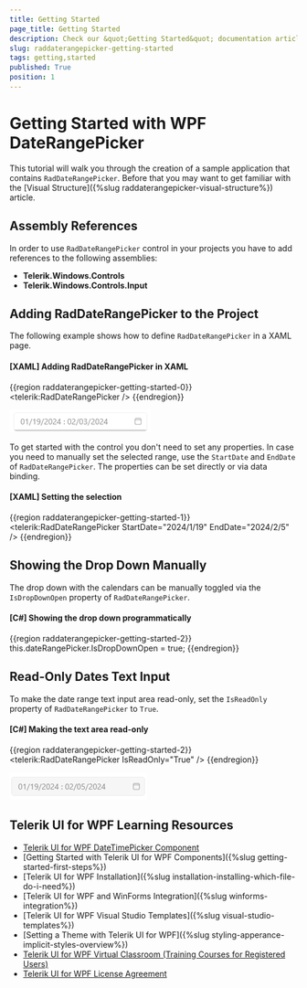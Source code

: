 ```yaml
---
title: Getting Started
page_title: Getting Started
description: Check our &quot;Getting Started&quot; documentation article for the RadDateRangePicker WPF control.
slug: raddaterangepicker-getting-started
tags: getting,started
published: True
position: 1
---
```


# Getting Started with WPF DateRangePicker

This tutorial will walk you through the creation of a sample application that contains `RadDateRangePicker`. Before that you may want to get familiar with the [Visual Structure]({%slug raddaterangepicker-visual-structure%}) article.

## Assembly References

In order to use `RadDateRangePicker` control in your projects you have to add references to the following assemblies:

* __Telerik.Windows.Controls__
* __Telerik.Windows.Controls.Input__

## Adding RadDateRangePicker to the Project

The following example shows how to define `RadDateRangePicker` in a XAML page. 

#### __[XAML] Adding RadDateRangePicker in XAML__
{{region raddaterangepicker-getting-started-0}}
	<telerik:RadDateRangePicker />
{{endregion}}

![A picture showing RadDateRangePicker for WPF in Getting Started setup](images/raddaterangepicker-getting-started-0.png)

To get started with the control you don't need to set any properties. In case you need to manually set the selected range, use the `StartDate` and `EndDate` of `RadDateRangePicker`. The properties can be set directly or via data binding.

#### __[XAML] Setting the selection__
{{region raddaterangepicker-getting-started-1}}
	<telerik:RadDateRangePicker StartDate="2024/1/19" EndDate="2024/2/5" />
{{endregion}}

## Showing the Drop Down Manually

The drop down with the calendars can be manually toggled via the `IsDropDownOpen` property of `RadDateRangePicker`.

#### __[C#] Showing the drop down programmatically__
{{region raddaterangepicker-getting-started-2}}
	this.dateRangePicker.IsDropDownOpen = true;
{{endregion}}

## Read-Only Dates Text Input

To make the date range text input area read-only, set the `IsReadOnly` property of `RadDateRangePicker` to `True`.

#### __[C#] Making the text area read-only__
{{region raddaterangepicker-getting-started-2}}
	<telerik:RadDateRangePicker IsReadOnly="True" />
{{endregion}}

![A picture showing a read-only RadDateRangePicker for WPF](images/raddaterangepicker-getting-started-1.png)

## Telerik UI for WPF Learning Resources

* [Telerik UI for WPF DateTimePicker Component](https://www.telerik.com/products/wpf/daterangepicker.aspx)
* [Getting Started with Telerik UI for WPF Components]({%slug getting-started-first-steps%})
* [Telerik UI for WPF Installation]({%slug installation-installing-which-file-do-i-need%})
* [Telerik UI for WPF and WinForms Integration]({%slug winforms-integration%})
* [Telerik UI for WPF Visual Studio Templates]({%slug visual-studio-templates%})
* [Setting a Theme with Telerik UI for WPF]({%slug styling-apperance-implicit-styles-overview%})
* [Telerik UI for WPF Virtual Classroom (Training Courses for Registered Users)](https://learn.telerik.com/learn/course/external/view/elearning/16/telerik-ui-for-wpf) 
* [Telerik UI for WPF License Agreement](https://www.telerik.com/purchase/license-agreement/wpf-dlw-s)
